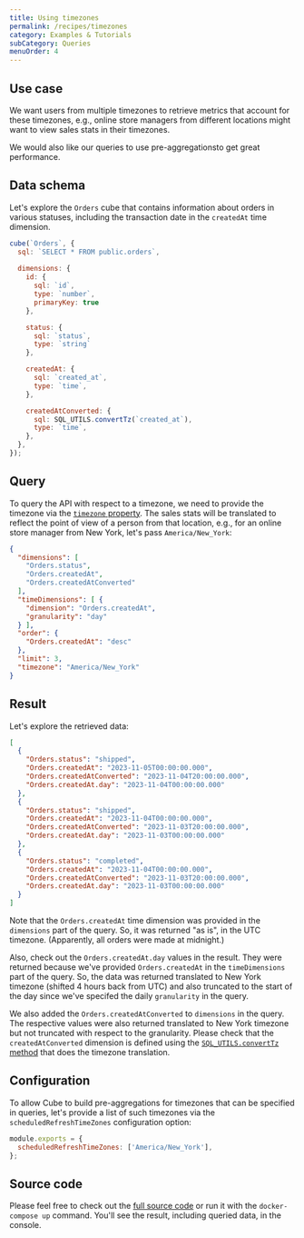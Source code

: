 ```yaml
---
title: Using timezones
permalink: /recipes/timezones
category: Examples & Tutorials
subCategory: Queries
menuOrder: 4
---
```


## Use case

We want users from multiple timezones to retrieve metrics that account for these timezones, e.g., online store managers from different locations might want to view sales stats in their timezones.

We would also like our queries to use pre-aggregationsto get great performance.

## Data schema

Let's explore the `Orders` cube that contains information about
orders in various statuses, including the transaction date
in the `createdAt` time dimension.

```javascript
cube(`Orders`, {
  sql: `SELECT * FROM public.orders`,
  
  dimensions: {
    id: {
      sql: `id`,
      type: `number`,
      primaryKey: true
    },

    status: {
      sql: `status`,
      type: `string`
    },

    createdAt: {
      sql: `created_at`,
      type: `time`,
    },

    createdAtConverted: {
      sql: SQL_UTILS.convertTz(`created_at`),
      type: `time`,
    },
  },
});
```

## Query

To query the API with respect to a timezone, we need to provide the timezone via the [`timezone` property](https://cube.dev/docs/query-format#query-properties). The sales stats will be translated to reflect the point of view of a person from that location, e.g., for an online store manager from New York, let's pass `America/New_York`:

```json
{
  "dimensions": [
    "Orders.status",
    "Orders.createdAt",
    "Orders.createdAtConverted"
  ],
  "timeDimensions": [ {
    "dimension": "Orders.createdAt",
    "granularity": "day"
  } ],
  "order": {
    "Orders.createdAt": "desc"
  },
  "limit": 3,
  "timezone": "America/New_York"
}
```

## Result

Let's explore the retrieved data:

```json
[
  {
    "Orders.status": "shipped",
    "Orders.createdAt": "2023-11-05T00:00:00.000",
    "Orders.createdAtConverted": "2023-11-04T20:00:00.000",
    "Orders.createdAt.day": "2023-11-04T00:00:00.000"
  },
  {
    "Orders.status": "shipped",
    "Orders.createdAt": "2023-11-04T00:00:00.000",
    "Orders.createdAtConverted": "2023-11-03T20:00:00.000",
    "Orders.createdAt.day": "2023-11-03T00:00:00.000"
  },
  {
    "Orders.status": "completed",
    "Orders.createdAt": "2023-11-04T00:00:00.000",
    "Orders.createdAtConverted": "2023-11-03T20:00:00.000",
    "Orders.createdAt.day": "2023-11-03T00:00:00.000"
  }
]
```

Note that the `Orders.createdAt` time dimension was provided in the `dimensions` part of the query. So, it was returned "as is", in the UTC timezone. (Apparently, all orders were made at midnight.)

Also, check out the `Orders.createdAt.day` values in the result. They were returned because we've provided `Orders.createdAt` in the `timeDimensions` part of the query. So, the data was returned translated to New York timezone (shifted 4 hours back from UTC) and also truncated to the start of the day since we've specifed the daily `granularity` in the query.

We also added the `Orders.createdAtConverted` to `dimensions` in the query. The respective values were also returned translated to New York timezone but not truncated with respect to the granularity. Please check that the `createdAtConverted` dimension is defined using the [`SQL_UTILS.convertTz` method](https://cube.dev/docs/schema/reference/cube#convert-tz) that does the timezone translation.

## Configuration

To allow Cube to build pre-aggregations for timezones that can be specified in queries, let's provide a list of such timezones via the `scheduledRefreshTimeZones` configuration option:

```javascript
module.exports = {
  scheduledRefreshTimeZones: ['America/New_York'],
};
```

## Source code

Please feel free to check out the [full source code](https://github.com/cube-js/cube.js/tree/master/examples/recipes/timezones) or run it with the `docker-compose up` command. You'll see the result, including queried data, in the console.